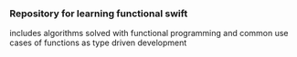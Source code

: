 ### Repository for learning functional swift
includes algorithms solved with functional programming and common use cases of functions as type driven development
